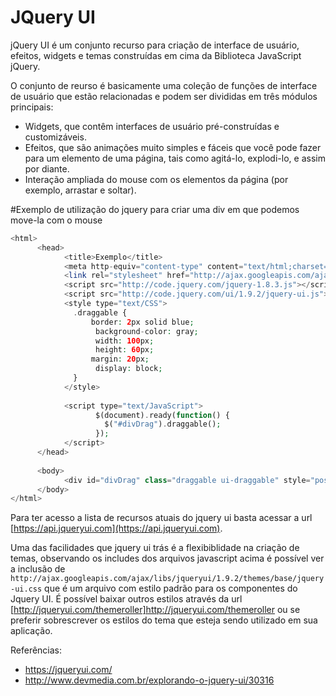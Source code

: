 # JQuery UI

jQuery UI é um conjunto recurso para criação de interface de usuário, efeitos, 
widgets e temas construídas em cima da Biblioteca JavaScript jQuery.

O conjunto de reurso é basicamente uma coleção de funções de interface de usuário 
que estão relacionadas e podem ser divididas em três módulos principais:

* Widgets, que contêm interfaces de usuário pré-construídas e customizáveis​​.
* Efeitos, que são animações muito simples e fáceis que você pode fazer para um elemento 
de uma página, tais como agitá-lo, explodi-lo, e assim por diante.
* Interação ampliada do mouse com os elementos da página (por exemplo, arrastar e soltar).

#Exemplo de utilização do jquery para criar uma div em que podemos move-la com o mouse

```php
<html>
      <head>
            <title>Exemplo</title>
            <meta http-equiv="content-type" content="text/html;charset=utf-8" />
            <link rel="stylesheet" href="http://ajax.googleapis.com/ajax/libs/jqueryui/1.9.2/themes/base/jquery-ui.css" />
            <script src="http://code.jquery.com/jquery-1.8.3.js"></script>
            <script src="http://code.jquery.com/ui/1.9.2/jquery-ui.js"></script>
            <style type="text/CSS">
              .draggable { 
                  border: 2px solid blue;
                   background-color: gray;
                   width: 100px; 
                   height: 60px;
                  margin: 20px; 
                   display: block;
              }
            </style>
            
            <script type="text/JavaScript">
                   $(document).ready(function() {
                     $("#divDrag").draggable();
                   });
            </script>
      </head>
      
      <body>
            <div id="divDrag" class="draggable ui-draggable" style="position: relative;"></div>
      </body>
</html>
```

Para ter acesso a lista de recursos atuais do jquery ui basta acessar a url 
[https://api.jqueryui.com](https://api.jqueryui.com).

Uma das facilidades que jquery ui trás é a flexibiblidade na criação de temas, 
observando os includes dos arquivos javascript acima é possível ver a inclusão de 
```http://ajax.googleapis.com/ajax/libs/jqueryui/1.9.2/themes/base/jquery-ui.css``` que é um
arquivo com estilo padrão para os componentes do Jquery UI. É possível baixar outros estilos através da url 
[http://jqueryui.com/themeroller]http://jqueryui.com/themeroller ou se preferir sobrescrever os estilos do 
tema que esteja sendo utilizado em sua aplicação. 

Referências:

* https://jqueryui.com/
* http://www.devmedia.com.br/explorando-o-jquery-ui/30316
